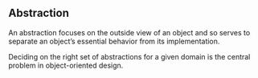 ## Abstraction

An abstraction focuses on the outside view of an object and so serves to separate an 
object’s essential behavior from its implementation. 

Deciding on the right set of abstractions for a given domain is the central 
problem in object-oriented design.

